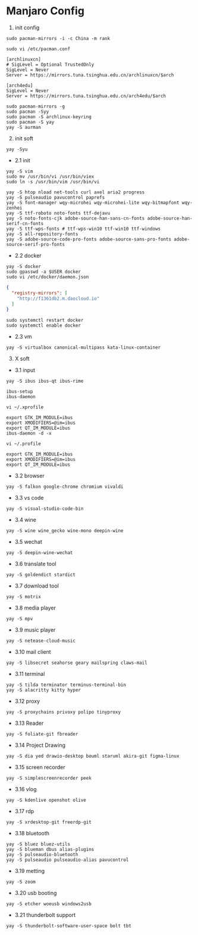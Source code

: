 # Manjaro Config

1. init config

```
sudo pacman-mirrors -i -c China -m rank
```


```
sudo vi /etc/pacman.conf

```

```
[archlinuxcn]
# SigLevel = Optional TrustedOnly
SigLevel = Never
Server = https://mirrors.tuna.tsinghua.edu.cn/archlinuxcn/$arch

[arch4edu]
SigLevel = Never
Server = https://mirrors.tuna.tsinghua.edu.cn/arch4edu/$arch
```

```
sudo pacman-mirrors -g
sudo pacman -Syy
sudo pacman -S archlinux-keyring
sudo pacman -S yay
yay -S aurman
```

2. init soft

```
yay -Syu
```

- 2.1 init

```
yay -S vim
sudo mv /usr/bin/vi /usr/bin/viex
sudo ln -s /usr/bin/vim /usr/bin/vi
```

```
yay -S htop nload net-tools curl axel aria2 progress
yay -S pulseaudio pavucontrol paprefs
yay -S font-manager wqy-microhei wqy-microhei-lite wqy-bitmapfont wqy-zenhei
yay -S ttf-roboto noto-fonts ttf-dejavu
yay -S noto-fonts-cjk adobe-source-han-sans-cn-fonts adobe-source-han-serif-cn-fonts
yay -S ttf-wps-fonts # ttf-wps-win10 ttf-win10 ttf-windows 
yay -S all-repository-fonts
yay -S adobe-source-code-pro-fonts adobe-source-sans-pro-fonts adobe-source-serif-pro-fonts
```

- 2.2 docker

```
yay -S docker
sudo gpasswd -a $USER docker
sudo vi /etc/docker/daemon.json
```

```json
{
  "registry-mirrors": [
    "http://f1361db2.m.daocloud.io"
  ]
}
```

```
sudo systemctl restart docker
sudo systemctl enable docker
```

- 2.3 vm

```
yay -S virtualbox canonical-multipass kata-linux-container
```

3. X soft

- 3.1 input

```
yay -S ibus ibus-qt ibus-rime
```

```
ibus-setup
ibus-daemon
```

```
vi ~/.xprofile

```

```
export GTK_IM_MODULE=ibus
export XMODIFIERS=@im=ibus
export QT_IM_MODULE=ibus
ibus-daemon -d -x
```

```
vi ~/.profile
```

```
export GTK_IM_MODULE=ibus
export XMODIFIERS=@im=ibus
export QT_IM_MODULE=ibus
```

- 3.2 browser

```
yay -S falkon google-chrome chromium vivaldi
```

- 3.3 vs code

```
yay -S visual-studio-code-bin
```

- 3.4 wine

```
yay -S wine wine_gecko wine-mono deepin-wine
```

- 3.5 wechat

```
yay -S deepin-wine-wechat
```

- 3.6 translate tool

```
yay -S goldendict stardict
```

- 3.7 download tool

```
yay -S motrix
```

- 3.8 media player

```
yay -S mpv
```

- 3.9 music player

```
yay -S netease-cloud-music
```

- 3.10 mail client

```
yay -S libsecret seahorse geary mailspring claws-mail
```

- 3.11 terminal

```
yay -S tilda terminator terminus-terminal-bin
yay -S alacritty kitty hyper
```

- 3.12 proxy

```
yay -S proxychains privoxy polipo tinyproxy
```

- 3.13 Reader

```
yay -S foliate-git fbreader
```

- 3.14 Project Drawing

```
yay -S dia yed drawio-desktop bouml staruml akira-git figma-linux
```

- 3.15 screen recorder

```
yay -S simplescreenrecorder peek
```

- 3.16 vlog

```
yay -S kdenlive openshot olive 
```

- 3.17 rdp

```
yay -S xrdesktop-git freerdp-git
```

- 3.18 bluetooth

```
yay -S bluez bluez-utils
yay -S blueman dbus alias-plugins
yay -S pulseaudio-bluetooth
yay -S pulseaudio pulseaudio-alias pavucontrol
```

- 3.19 metting

```
yay -S zoom
```

- 3.20 usb booting

```
yay -S etcher woeusb windows2usb
```

- 3.21 thunderbolt support

```
yay -S thunderbolt-software-user-space bolt tbt
```
